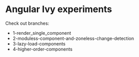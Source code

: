 # Angular Ivy experiments

Check out branches:

- 1-render_single_component
- 2-moduless-component-and-zoneless-change-detection
- 3-lazy-load-components
- 4-higher-order-components
